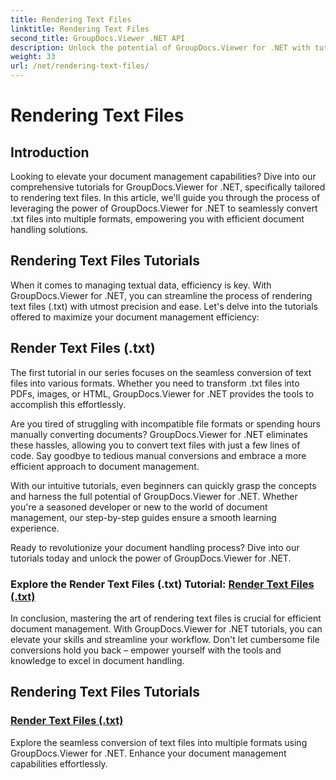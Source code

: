 ```yaml
---
title: Rendering Text Files
linktitle: Rendering Text Files
second_title: GroupDocs.Viewer .NET API
description: Unlock the potential of GroupDocs.Viewer for .NET with tutorials on rendering text files. Convert .txt files into various formats for enhanced document management.
weight: 33
url: /net/rendering-text-files/
---
```


# Rendering Text Files

## Introduction

Looking to elevate your document management capabilities? Dive into our comprehensive tutorials for GroupDocs.Viewer for .NET, specifically tailored to rendering text files. In this article, we'll guide you through the process of leveraging the power of GroupDocs.Viewer for .NET to seamlessly convert .txt files into multiple formats, empowering you with efficient document handling solutions.

## Rendering Text Files Tutorials

When it comes to managing textual data, efficiency is key. With GroupDocs.Viewer for .NET, you can streamline the process of rendering text files (.txt) with utmost precision and ease. Let's delve into the tutorials offered to maximize your document management efficiency:

## Render Text Files (.txt)

The first tutorial in our series focuses on the seamless conversion of text files into various formats. Whether you need to transform .txt files into PDFs, images, or HTML, GroupDocs.Viewer for .NET provides the tools to accomplish this effortlessly. 

Are you tired of struggling with incompatible file formats or spending hours manually converting documents? GroupDocs.Viewer for .NET eliminates these hassles, allowing you to convert text files with just a few lines of code. Say goodbye to tedious manual conversions and embrace a more efficient approach to document management.

With our intuitive tutorials, even beginners can quickly grasp the concepts and harness the full potential of GroupDocs.Viewer for .NET. Whether you're a seasoned developer or new to the world of document management, our step-by-step guides ensure a smooth learning experience.

Ready to revolutionize your document handling process? Dive into our tutorials today and unlock the power of GroupDocs.Viewer for .NET.

### Explore the Render Text Files (.txt) Tutorial: [Render Text Files (.txt)](./render-txt/)

In conclusion, mastering the art of rendering text files is crucial for efficient document management. With GroupDocs.Viewer for .NET tutorials, you can elevate your skills and streamline your workflow. Don't let cumbersome file conversions hold you back – empower yourself with the tools and knowledge to excel in document handling.
## Rendering Text Files Tutorials
### [Render Text Files (.txt)](./render-txt/)
Explore the seamless conversion of text files into multiple formats using GroupDocs.Viewer for .NET. Enhance your document management capabilities effortlessly.